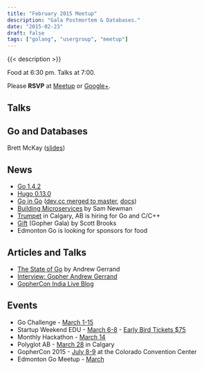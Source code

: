 ```yaml
---
title: "February 2015 Meetup"
description: "Gala Postmortem & Databases."
date: "2015-02-23"
draft: false
tags: ["golang", "usergroup", "meetup"]
---
```

{{< description >}}

Food at 6:30 pm. Talks at 7:00.

Please **RSVP** at [Meetup](https://www.meetup.com/startupedmonton/events/qfwsfhytdbfc/) or [Google+](https://plus.google.com/events/cltheh3mjar1rdqb3qigec5ires?authkey=CIXaltmY76PONA).

## Talks

## Go and Databases

Brett McKay ([slides](https://github.com/edmontongo/presentations/tree/main/2015-02/database))

## News

- [Go 1.4.2](https://groups.google.com/forum/#!msg/golang-announce/JT1jOsxZ2Ow/ULqev1M4B3IJ)
- [Hugo 0.13.0](http://gohugo.io/meta/release-notes/)
- [Go in Go](https://twitter.com/_rsc/status/569980747160920064/photo/1) ([dev.cc merged to master](https://go-review.googlesource.com/#/c/5652/), [docs](http://beta.golang.org/doc/install/source))
- [Building Microservices](http://info.thoughtworks.com/building-microservices-book.html) by Sam Newman
- [Trumpet](https://trumpet.ca/jobs) in Calgary, AB is hiring for Go and C/C++
- [Gift](http://gift.scottbrooks.ca/) (Gopher Gala) by Scott Brooks
- Edmonton Go is looking for sponsors for food

## Articles and Talks

- [The State of Go](https://talks.golang.org/2015/state-of-go.slide#1) by Andrew Gerrand
- [Interview: Gopher Andrew Gerrand](http://www.gophercon.in/blog/2015/02/17/andrew/)
- [GopherCon India Live Blog](https://sourcegraph.com/blog/live/gopherconindia/)

## Events

- Go Challenge - [March 1-15](http://golang-challenge.com/Golang-Challenge-FAQ/)
- Startup Weekend EDU - [March 6-8](http://www.up.co/communities/events/5474) - [Early Bird Tickets $75](https://www.eventbrite.ca/e/startup-weekend-edu-edmonton-tickets-13487961857)
- Monthly Hackathon - [March 14](https://www.meetup.com/startupedmonton/events/drsdskytfbkb/)
- Polyglot AB - [March 28](http://ab.polyglotconf.com/) in Calgary
- GopherCon 2015 - [July 8-9](https://www.gophercon.com/) at the Colorado Convention Center
- Edmonton Go Meetup - [March](/meetup/2015-03/)
